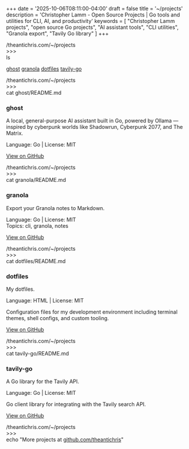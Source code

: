 +++
date = '2025-10-06T08:11:00-04:00'
draft = false
title = '~/projects'
description = 'Christopher Lamm - Open Source Projects | Go tools and utilities for CLI, AI, and productivity'
keywords = [
  "Christopher Lamm projects",
  "open source Go projects",
  "AI assistant tools",
  "CLI utilities",
  "Granola export",
  "Tavily Go library"
]
+++

<div class="terminal-prompt">/theantichris.com/~/projects</div>
<div class="prompt-symbol">>>> </div>ls

[ghost](#ghost)    [granola](#granola)    [dotfiles](#dotfiles)    [tavily-go](#tavily-go)

<div class="terminal-prompt">/theantichris.com/~/projects</div>
<div class="prompt-symbol">>>> </div>cat ghost/README.md

### ghost
A local, general-purpose AI assistant built in Go, powered by Ollama — inspired by cyberpunk worlds like Shadowrun, Cyberpunk 2077, and The Matrix.

Language: Go | License: MIT

[View on GitHub](https://github.com/theantichris/ghost)

<div class="terminal-prompt">/theantichris.com/~/projects</div>
<div class="prompt-symbol">>>> </div>cat granola/README.md

### granola
Export your Granola notes to Markdown.

Language: Go | License: MIT  
Topics: cli, granola, notes

[View on GitHub](https://github.com/theantichris/granola)

<div class="terminal-prompt">/theantichris.com/~/projects</div>
<div class="prompt-symbol">>>> </div>cat dotfiles/README.md

### dotfiles
My dotfiles.

Language: HTML | License: MIT

Configuration files for my development environment including terminal themes, shell configs, and custom tooling.

[View on GitHub](https://github.com/theantichris/dotfiles)

<div class="terminal-prompt">/theantichris.com/~/projects</div>
<div class="prompt-symbol">>>> </div>cat tavily-go/README.md

### tavily-go
A Go library for the Tavily API.

Language: Go | License: MIT

Go client library for integrating with the Tavily search API.

[View on GitHub](https://github.com/theantichris/tavily-go)

<div class="terminal-prompt">/theantichris.com/~/projects</div>
<div class="prompt-symbol">>>> </div>echo "More projects at <a title="Chrisotpher Lamm's Github projects" href="https://github.com/theantichris?tab=repositories">github.com/theantichris</a>"

